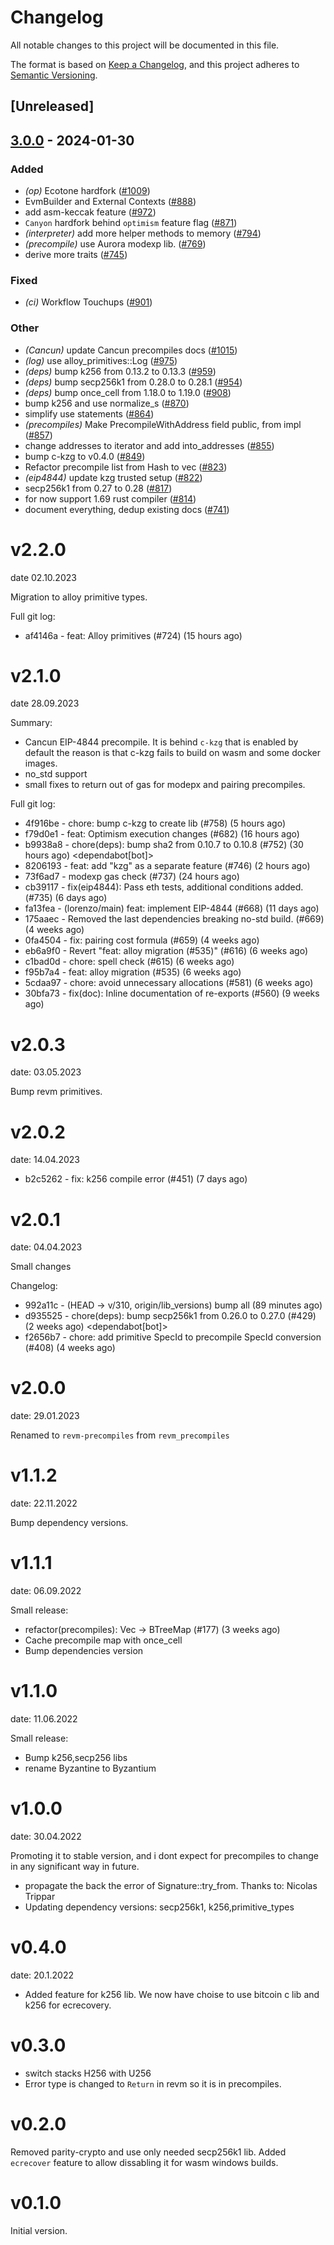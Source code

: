 # Changelog
All notable changes to this project will be documented in this file.

The format is based on [Keep a Changelog](https://keepachangelog.com/en/1.0.0/),
and this project adheres to [Semantic Versioning](https://semver.org/spec/v2.0.0.html).

## [Unreleased]

## [3.0.0](https://github.com/DoTheBestToGetTheBest/revm/compare/revm-precompile-v2.2.0...revm-precompile-v3.0.0) - 2024-01-30

### Added
- *(op)* Ecotone hardfork ([#1009](https://github.com/DoTheBestToGetTheBest/revm/pull/1009))
- EvmBuilder and External Contexts ([#888](https://github.com/DoTheBestToGetTheBest/revm/pull/888))
- add asm-keccak feature ([#972](https://github.com/DoTheBestToGetTheBest/revm/pull/972))
- `Canyon` hardfork behind `optimism` feature flag ([#871](https://github.com/DoTheBestToGetTheBest/revm/pull/871))
- *(interpreter)* add more helper methods to memory ([#794](https://github.com/DoTheBestToGetTheBest/revm/pull/794))
- *(precompile)* use Aurora modexp lib. ([#769](https://github.com/DoTheBestToGetTheBest/revm/pull/769))
- derive more traits ([#745](https://github.com/DoTheBestToGetTheBest/revm/pull/745))

### Fixed
- *(ci)* Workflow Touchups ([#901](https://github.com/DoTheBestToGetTheBest/revm/pull/901))

### Other
- *(Cancun)* update Cancun precompiles docs ([#1015](https://github.com/DoTheBestToGetTheBest/revm/pull/1015))
- *(log)* use alloy_primitives::Log ([#975](https://github.com/DoTheBestToGetTheBest/revm/pull/975))
- *(deps)* bump k256 from 0.13.2 to 0.13.3 ([#959](https://github.com/DoTheBestToGetTheBest/revm/pull/959))
- *(deps)* bump secp256k1 from 0.28.0 to 0.28.1 ([#954](https://github.com/DoTheBestToGetTheBest/revm/pull/954))
- *(deps)* bump once_cell from 1.18.0 to 1.19.0 ([#908](https://github.com/DoTheBestToGetTheBest/revm/pull/908))
- bump k256 and use normalize_s ([#870](https://github.com/DoTheBestToGetTheBest/revm/pull/870))
- simplify use statements ([#864](https://github.com/DoTheBestToGetTheBest/revm/pull/864))
- *(precompiles)* Make PrecompileWithAddress field public, from impl ([#857](https://github.com/DoTheBestToGetTheBest/revm/pull/857))
- change addresses to iterator and add into_addresses ([#855](https://github.com/DoTheBestToGetTheBest/revm/pull/855))
- bump c-kzg to v0.4.0 ([#849](https://github.com/DoTheBestToGetTheBest/revm/pull/849))
- Refactor precompile list from Hash to vec ([#823](https://github.com/DoTheBestToGetTheBest/revm/pull/823))
- *(eip4844)* update kzg trusted setup ([#822](https://github.com/DoTheBestToGetTheBest/revm/pull/822))
- secp256k1 from 0.27 to 0.28 ([#817](https://github.com/DoTheBestToGetTheBest/revm/pull/817))
- for now support 1.69 rust compiler ([#814](https://github.com/DoTheBestToGetTheBest/revm/pull/814))
- document everything, dedup existing docs ([#741](https://github.com/DoTheBestToGetTheBest/revm/pull/741))

# v2.2.0
date 02.10.2023

Migration to alloy primitive types.

Full git log:
* af4146a - feat: Alloy primitives (#724) (15 hours ago) <evalir>

# v2.1.0
date 28.09.2023

 Summary:
 * Cancun EIP-4844 precompile. It is behind `c-kzg` that is enabled by default
    the reason is that c-kzg fails to build on wasm and some docker images.
 * no_std support
 * small fixes to return out of gas for modepx and pairing precompiles.

Full git log:
* 4f916be - chore: bump c-kzg to create lib (#758) (5 hours ago) <rakita>
* f79d0e1 - feat: Optimism execution changes (#682) (16 hours ago) <clabby>
* b9938a8 - chore(deps): bump sha2 from 0.10.7 to 0.10.8 (#752) (30 hours ago) <dependabot[bot]>
* 8206193 - feat: add "kzg" as a separate feature (#746) (2 hours ago) <DaniPopes>
* 73f6ad7 - modexp gas check (#737) (24 hours ago) <Alessandro Mazza>
* cb39117 - fix(eip4844): Pass eth tests, additional conditions added. (#735) (6 days ago) <rakita>
* fa13fea - (lorenzo/main) feat: implement EIP-4844 (#668) (11 days ago) <DaniPopes>
* 175aaec - Removed the last dependencies breaking no-std build. (#669) (4 weeks ago) <Lucas Clemente Vella>
* 0fa4504 - fix: pairing cost formula  (#659) (4 weeks ago) <xkx>
* eb6a9f0 - Revert "feat: alloy migration (#535)" (#616) (6 weeks ago) <rakita>
* c1bad0d - chore: spell check (#615) (6 weeks ago) <Roman Krasiuk>
* f95b7a4 - feat: alloy migration (#535) (6 weeks ago) <DaniPopes>
* 5cdaa97 - chore: avoid unnecessary allocations (#581) (6 weeks ago) <DaniPopes>
* 30bfa73 - fix(doc): Inline documentation of re-exports (#560) (9 weeks ago) <Yiannis Marangos>

# v2.0.3
date: 03.05.2023

Bump revm primitives.

# v2.0.2
date: 14.04.2023

* b2c5262 - fix: k256 compile error (#451) (7 days ago) <rakita>

# v2.0.1
date: 04.04.2023

Small changes

Changelog:
* 992a11c - (HEAD -> v/310, origin/lib_versions) bump all (89 minutes ago) <rakita>
* d935525 - chore(deps): bump secp256k1 from 0.26.0 to 0.27.0 (#429) (2 weeks ago) <dependabot[bot]>
* f2656b7 - chore: add primitive SpecId to precompile SpecId conversion (#408) (4 weeks ago) <Matthias Seitz>
# v2.0.0
date: 29.01.2023

Renamed to `revm-precompiles` from `revm_precompiles`

# v1.1.2
date: 22.11.2022

Bump dependency versions.

# v1.1.1
date: 06.09.2022

Small release:
* refactor(precompiles): Vec -> BTreeMap (#177) (3 weeks ago) <Alexey Shekhirin>
* Cache precompile map with once_cell
* Bump dependencies version

# v1.1.0
date: 11.06.2022

Small release:
* Bump k256,secp256 libs
* rename Byzantine to Byzantium

# v1.0.0
date: 30.04.2022

Promoting it to stable version, and i dont expect for precompiles to change in any significant way in future.

* propagate the back the error of Signature::try_from. Thanks to: Nicolas Trippar
* Updating dependency versions: secp256k1, k256,primitive_types
# v0.4.0
date: 20.1.2022

* Added feature for k256 lib. We now have choise to use bitcoin c lib and k256 for ecrecovery.

# v0.3.0

* switch stacks H256 with U256 
* Error type is changed to `Return` in revm so it is in precompiles.
# v0.2.0

Removed parity-crypto and use only needed secp256k1 lib. Added `ecrecover` feature to allow dissabling it for wasm windows builds.

# v0.1.0

Initial version.